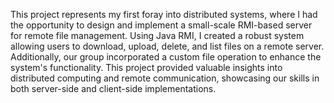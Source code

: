 This project represents my first foray into distributed systems, where I had the opportunity to design and implement a small-scale RMI-based server for remote file management. Using Java RMI, I created a robust system allowing users to download, upload, delete, and list files on a remote server. Additionally, our group incorporated a custom file operation to enhance the system's functionality. This project provided valuable insights into distributed computing and remote communication, showcasing our skills in both server-side and client-side implementations.
